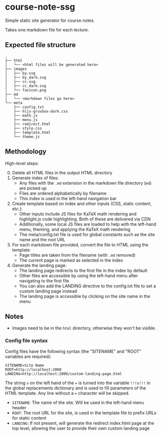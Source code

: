 # course-note-ssg

Simple static site generator for course notes.

Takes one markdown file for each lecture.

## Expected file structure

```plaintext
.
├── html
│   └── <html files will be generated here>
├── images
│   ├── by.svg
│   ├── by_dark.svg
│   ├── cc.svg
│   ├── cc_dark.svg
│   └── favicon.png
├── md
│   └── <markdown files go here>
└── meta
    ├── config.txt
    ├── hljs-gruvbox-dark.css
    ├── math.js
    ├── menu.js
    ├── redirect.html
    ├── style.css
    ├── template.html
    └── theme.js
```

## Methodology

High-level steps:

0. Delete all HTML files in the output HTML directory
1. Generate index of files:
   - Any files with the `.md` extension in the markdown file directory (`md`) are picked up
   - Files are ordered alphabetically by filename
   - This index is used in the left-hand navigation bar
2. Create template based on index and other inputs (CSS, static content, etc.):
   - Other inputs include JS files for KaTeX math rendering and highlight.js code highlighting. Both of these are delivered via CDN
   - Additionally, some local JS files are loaded to help with the left-hand menu, theming, and applying the KaTeX math rendering
   - The meta/config.txt file is used for global constants such as the site name and the root URL
3. For each markdown file provided, convert the file to HTML using the template:
   - Page titles are taken from the filename (with `.md` removed)
   - The current page is marked as selected in the index
4. Generate the landing page:
   - The landing page redirects to the first file in the index by default
   - Other files are accessible by using the left-hand menu after navigating to the first file
   - You can also add the LANDING directive to the config.txt file to set a custom landing page instead
   - The landing page is accessible by clicking on the site name in the menu

## Notes

- Images need to be in the `html` directory, otherwise they won't be visible.

### Config file syntax

Config files have the following syntax (the "SITENAME" and "ROOT" variables are required):

```
SITENAME=Site Name
ROOT=http://localhost:2000
LANDING=http://localhost:2000/custom-landing-page.html
```

The string `x` on the left hand of the `=` is turned into the variable `!!!x!!!` in the global replacements dictionary and is used to fill parameters of the HTML template. Any line without a `=` character will be skipped.

- `SITENAME`: The name of the site. Will be used in the left-hand menu header
- `ROOT`: The root URL for the site, is used in the template file to prefix URLs for static content
- `LANDING`: If not present, will generate the redirect index.html page at the top level, allowing the user to provide their own custom landing page